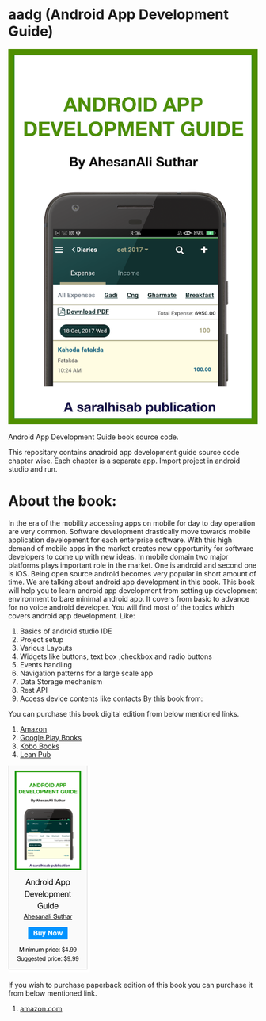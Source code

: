 # aadg (Android App Development Guide)
![Book Cover](https://github.com/ahesanali/aadg/blob/master/android-book-cover.png)

Android App Development Guide book source code.


This repositary contains anadroid app development guide source code chapter wise.
Each chapter is a separate app. Import project in android studio and run.

# About the book:

In the era of the mobility accessing apps on mobile for day to day operation are very common. Software development drastically move towards mobile application development for each enterprise software. With this high demand of mobile apps in the market creates new opportunity for software developers to come up with new ideas. In mobile domain two major platforms plays important role in the market. One is android and second one is iOS. Being open source android becomes very popular in short amount of time. We are talking about android app development in this book. This book will help you to learn android app development from setting up development environment to bare minimal android app. It covers from basic to advance for no voice android developer. You will find most of the topics which covers android app development. Like:

1. Basics of android studio IDE
2. Project setup
3. Various Layouts
4. Widgets like buttons, text box ,checkbox and radio buttons
5. Events handling
6. Navigation patterns for a large scale app
7. Data Storage mechanism
8. Rest API
9. Access device contents like contacts
By this book from:

You can purchase this book digital edition from below mentioned links.

1. [Amazon](https://www.amazon.in/dp/B08DTBMTBP)
2. [Google Play Books](https://play.google.com/store/books/details/Ahesanali_Suthar_Android_app_development_guide?id=jgufDwAAQBAJ&hl=en)
3. [Kobo Books](https://www.kobo.com/in/en/ebook/android-app-development-guide)
4. [Lean Pub](https://leanpub.com/android-book/)

![Leanoub Listing](https://github.com/ahesanali/aadg/blob/master/leanpub-listing.png)

If you wish to purchase paperback edition of this book you can purchase it from below mentioned link.
1. [amazon.com](https://www.amazon.com/Android-development-guide-AhesanAli-Suthar/dp/B08DSS7LL3/ref=sr_1_8?keywords=Android+app+development+guide&qid=1601787184&sr=8-8)
